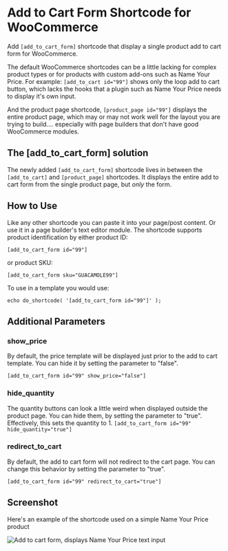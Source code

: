 # Add to Cart Form Shortcode for WooCommerce

Add `[add_to_cart_form]` shortcode that display a single product add to cart form for WooCommerce.

The default WooCommerce shortcodes can be a little lacking for complex product types or for products with custom add-ons such as Name Your Price. For example: `[add_to_cart id="99"]` shows only the loop add to cart button, which lacks the hooks that a plugin such as Name Your Price needs to display it's own input.

And the product page shortcode, `[product_page id="99"]` displays the entire product page, which may or may not work well for the layout you are trying to build.... especially with page builders that don't have good WooCommerce modules.

## The [add_to_cart_form] solution

The newly added `[add_to_cart_form]` shortcode lives in between the `[add_to_cart]` and `[product_page]` shortcodes. It displays the entire add to cart form from the single product page, but *only* the form. 

## How to Use

Like any other shortcode you can paste it into your page/post content. Or use it in a page builder's text editor module. The shortcode supports product identification by either product ID:

`[add_to_cart_form id="99"]`

or product SKU:

`[add_to_cart_form sku="GUACAMOLE99"]`

To use in a template you would use:

`echo do_shortcode( '[add_to_cart_form id="99"]' );`

## Additional Parameters

### show_price

By default, the price template will be displayed just prior to the add to cart template. You can hide it by setting the parameter to "false".

`[add_to_cart_form id="99" show_price="false"]`

### hide_quantity

The quantity buttons can look a little weird when displayed outside the product page. You can hide them, by setting the parameter to "true". Effectively, this sets the quantity to 1.
`[add_to_cart_form id="99" hide_quantity="true"]`

### redirect_to_cart

By default, the add to cart form will not redirect to the cart page. You can change this behavior by setting the parameter to "true".

`[add_to_cart_form id="99" redirect_to_cart="true"]`

## Screenshot

Here's an example of the shortcode used on a simple Name Your Price product

![Add to cart form, displays Name Your Price text input](https://user-images.githubusercontent.com/507025/35475356-b88013fa-0362-11e8-8659-e7a9168065cf.png)




